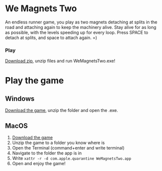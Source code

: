 # We Magnets Two

An endless runner game, you play as two magnets detaching at splits in the road and attaching again to keep the machinery alive. Stay alive for as long as possible, with the levels speeding up for every loop. Press SPACE to detach at splits, and space to attach again. =)

### Play
[Download zip](https://gumman.one/games/WeMagnetsTwo.zip), unzip files and run WeMagnetsTwo.exe!

# Play the game

## Windows

[Download the game](https://gumman.one/games/WeMagnetsTwo.zip), unzip the folder and open the .exe.

## MacOS

1. [Download the game](https://gumman.one/games/WeMagnetsTwo_MacOS.zip)
2. Unzip the game to a folder you know where is
3. Open the Terminal (command+enter and write terminal)
4. Navigate to the folder the app is in
5. Write `xattr -r -d com.apple.quarantine WeMagnetsTwo.app`
6. Open and enjoy the game!
